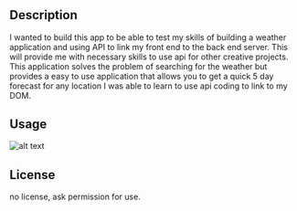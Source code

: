 # <Weather-App>

## Description

I wanted to build this app to be able to test my skills of building a weather application and using API to link my front end to the back end server. This will provide me with necessary skills to use api for other creative projects.
This application solves the problem of searching for the weather but provides a easy to use application that allows you to get a quick 5 day forecast for any location
I was able to learn to use api coding to link to my DOM.

## Usage

![alt text](assets/images/screenshot.png)

## License

no license, ask permission for use.